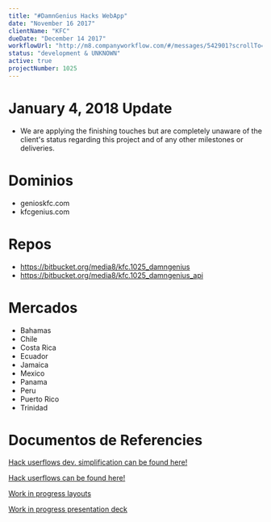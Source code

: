 ```yaml
---
title: "#DamnGenius Hacks WebApp"
date: "November 16 2017"
clientName: "KFC"
dueDate: "December 14 2017"
workflowUrl: "http://m8.companyworkflow.com/#/messages/542901?scrollTo=1678222&"
status: "development & UNKNOWN"
active: true
projectNumber: 1025
---
```


# January 4, 2018 Update

- We are applying the finishing touches but are completely unaware of the client's status regarding this project and of any other milestones or deliveries.


# Dominios

- genioskfc.com
- kfcgenius.com

# Repos

- https://bitbucket.org/media8/kfc.1025_damngenius
- https://bitbucket.org/media8/kfc.1025_damngenius_api


# Mercados

- Bahamas
- Chile
- Costa Rica
- Ecuador
- Jamaica
- Mexico
- Panama
- Peru
- Puerto Rico
- Trinidad



# Documentos de Referencies

[Hack userflows dev. simplification can be found here!](https://docs.google.com/document/d/19yB1lofM5CEJ9LrQIl6JohT2xTkNyZtpZhdLgQZrJwA/edit#heading=h.1jz3qvpxxgu5)

[Hack userflows can be found here!](https://docs.google.com/presentation/d/1KS7G07EdyGa6Y1q-fDZJkErnZXqlRB8__bvrtkUBfUU/edit#slide=id.p)

[Work in progress layouts](https://drive.google.com/drive/u/1/folders/1ppOu4qzQ5b6KkWqW6F8yfeDSWk02uBCy)

[Work in progress presentation deck](https://docs.google.com/presentation/d/1KVD6D92-6KUbGzD7uhK9CbtaWkUZ_F--Oj-N8nYNzh4/edit#slide=id.p3)
